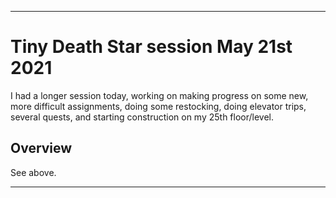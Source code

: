 
***

# Tiny Death Star session May 21st 2021

I had a longer session today, working on making progress on some new, more difficult assignments, doing some restocking, doing elevator trips, several quests, and starting construction on my 25th floor/level.

## Overview

See above.

***

